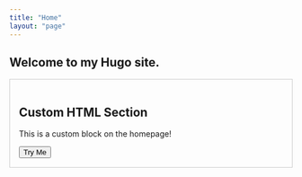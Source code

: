```yaml
---
title: "Home"
layout: "page"
---
```


## Welcome to my Hugo site.



<div style="padding: 1rem; border: 1px solid #ccc;">
  <h2>Custom HTML Section</h2>
  <p>This is a custom block on the homepage!</p>
  <button onclick="alert('Clicked!')">Try Me</button>
</div>
